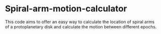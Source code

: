 # Spiral-arm-motion-calculator
This code aims to offer an easy way to calculate the location of spiral arms of a protoplanetary disk and calculate the motion between different epochs. 
